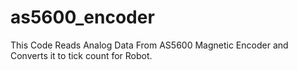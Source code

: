 # as5600_encoder
This Code Reads Analog Data From AS5600 Magnetic Encoder and Converts it to tick count for Robot.
